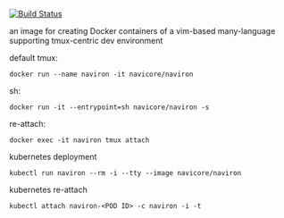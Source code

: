 [![Build Status](https://travis-ci.org/navicore/naviron.svg?branch=master)](https://travis-ci.org/navicore/naviron)

an image for creating Docker containers of a vim-based many-language supporting tmux-centric dev environment

default tmux:

```console
docker run --name naviron -it navicore/naviron
```

sh:

```console
docker run -it --entrypoint=sh navicore/naviron -s
```

re-attach:

```console
docker exec -it naviron tmux attach
```

kubernetes deployment

```console
kubectl run naviron --rm -i --tty --image navicore/naviron
```

kubernetes re-attach

```console
kubectl attach naviron-<POD ID> -c naviron -i -t
```

